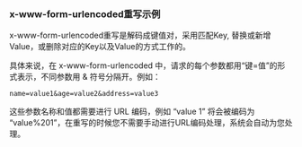 ### x-www-form-urlencoded重写示例

x-www-form-urlencoded重写是解码成键值对，采用匹配Key, 替换或新增Value，或删除对应的Key以及Value的方式工作的。

具体来说，在 x-www-form-urlencoded 中，请求的每个参数都用“键=值”的形式表示，不同参数用 & 符号分隔开。例如：

	name=value1&age=value2&address=value3

这些参数名称和值都需要进行 URL 编码，例如 “value 1” 将会被编码为 “value%201”，在重写的时候您不需要手动进行URL编码处理，系统会自动为您处理。  
